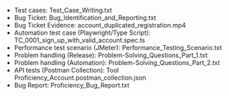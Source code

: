 - Test cases: Test_Case_Writing.txt
- Bug Ticket: Bug_Identification_and_Reporting.txt
- Bug Ticket Evidence: account_duplicated_registration.mp4
- Automation test case (Playwright/Type Script): TC_0001_sign_up_with_valid_account.spec.ts
- Performance test scenario (JMeter): Performance_Testing_Scenario.txt
- Problem handling (Release): Problem-Solving_Questions_Part_1.txt
- Problem handling (Automation): Problem-Solving_Questions_Part_2.txt
- API tests (Postman Collection): Tool Proficiency_Account.postman_collection.json
- Bug Report: Proficiency_Bug_Report.txt

